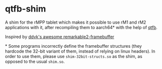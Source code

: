 # qtfb-shim

A shim for the rMPP tablet which makes it possible to use rM1 and rM2 applications with it, after recompiling them to aarch64* with the help of [qtfb](https://github.com/asivery/qtfb).

Inspired by [ddvk's awesome remarkable2-framebuffer](https://github.com/ddvk/remarkable2-framebuffer)


\* Some programs incorrectly define the framebuffer structures (they hardcode the 32-bit variant of them, instead of relying on linux headers). In order to use them, please use `shim-32bit-structs.so` as the shim, as opposed to the usual `shim.so`.

